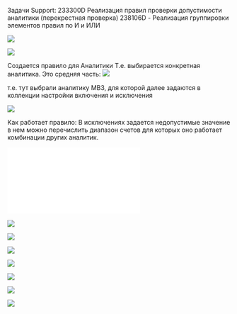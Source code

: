 
Задачи Support:
233300D Реализация правил проверки допустимости аналитики (перекрестная проверка)
238106D - Реализация группировки элементов правил по И и ИЛИ

![](eXpress_nH7hqLDCrS.png)

![](eXpress_nH7hqLDCrS%201.png)

Создается правило для Аналитики Т.е. выбирается конкретная аналитика. Это средняя часть:
![](eXpress_YESHsSjchP.png)

т.е. тут выбрали аналитику МВЗ, для которой далее задаются в коллекции настройки включения и исключения

![](eXpress_rdU0hNvp0r.png)

Как работает правило:
В исключениях задается недопустимые значение в нем можно перечислить диапазон счетов для которых оно работает комбинации других аналитик.

![](Script%20проверка%20допустимости%20аналитик.sql)


![](Pasted%20image%2020250710184727.png)

![](Pasted%20image%2020250714093328.png)

![](Pasted%20image%2020250717094449.png)

![](Pasted%20image%2020250811093619.png)

![](Pasted%20image%2020250811093644.png)

![](Pasted%20image%2020250811093703.png)

![](Pasted%20image%2020250811093719.png)










